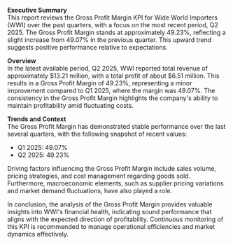 **Executive Summary**  
This report reviews the Gross Profit Margin KPI for Wide World Importers (WWI) over the past quarters, with a focus on the most recent period, Q2 2025. The Gross Profit Margin stands at approximately 49.23%, reflecting a slight increase from 49.07% in the previous quarter. This upward trend suggests positive performance relative to expectations.

**Overview**  
In the latest available period, Q2 2025, WWI reported total revenue of approximately $13.21 million, with a total profit of about $6.51 million. This results in a Gross Profit Margin of 49.23%, representing a minor improvement compared to Q1 2025, where the margin was 49.07%. The consistency in the Gross Profit Margin highlights the company's ability to maintain profitability amid fluctuating costs.

**Trends and Context**  
The Gross Profit Margin has demonstrated stable performance over the last several quarters, with the following snapshot of recent values:

- Q1 2025: 49.07%
- Q2 2025: 49.23%

Driving factors influencing the Gross Profit Margin include sales volume, pricing strategies, and cost management regarding goods sold. Furthermore, macroeconomic elements, such as supplier pricing variations and market demand fluctuations, have also played a role.

In conclusion, the analysis of the Gross Profit Margin provides valuable insights into WWI's financial health, indicating sound performance that aligns with the expected direction of profitability. Continuous monitoring of this KPI is recommended to manage operational efficiencies and market dynamics effectively.